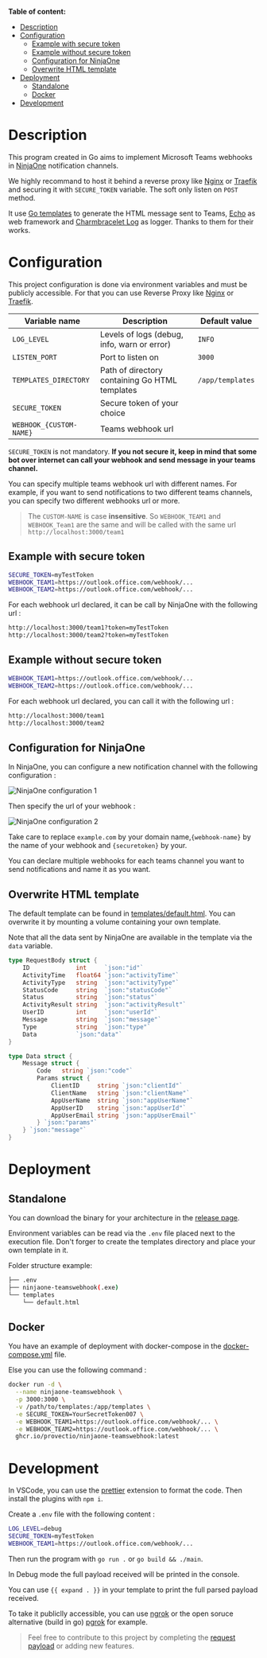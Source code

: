 **Table of content:**

- [Description](#description)
- [Configuration](#configuration)
  - [Example with secure token](#example-with-secure-token)
  - [Example without secure token](#example-without-secure-token)
  - [Configuration for NinjaOne](#configuration-for-ninjaone)
  - [Overwrite HTML template](#overwrite-html-template)
- [Deployment](#deployment)
  - [Standalone](#standalone)
  - [Docker](#docker)
- [Development](#development)

# Description

This program created in Go aims to implement Microsoft Teams webhooks in [NinjaOne](https://www.ninjaone.com) notification channels.

We highly recommand to host it behind a reverse proxy like [Nginx](https://www.nginx.com/) or [Traefik](https://traefik.io/) and securing it with `SECURE_TOKEN` variable. The soft only listen on `POST` method.

It use [Go templates](https://golang.org/pkg/html/template/) to generate the HTML message sent to Teams, [Echo](https://echo.labstack.com/) as web framework and [Charmbracelet Log](https://github.com/charmbracelet/log) as logger. Thanks to them for their works.

# Configuration

This project configuration is done via environment variables and must be publicly accessible. For that you can use Reverse Proxy like [Nginx](https://www.nginx.com/) or [Traefik](https://traefik.io/).

| Variable name           | Description                                    | Default value    |
| ----------------------- | ---------------------------------------------- | ---------------- |
| `LOG_LEVEL`             | Levels of logs (debug, info, warn or error)    | `INFO`           |
| `LISTEN_PORT`           | Port to listen on                              | `3000`           |
| `TEMPLATES_DIRECTORY`   | Path of directory containing Go HTML templates | `/app/templates` |
| `SECURE_TOKEN`          | Secure token of your choice                    |                  |
| `WEBHOOK_{CUSTOM-NAME}` | Teams webhook url                              |                  |

`SECURE_TOKEN` is not mandatory. **If you not secure it, keep in mind that some bot over internet can call your webhook and send message in your teams channel.**

You can specify multiple teams webhook url with different names. For example, if you want to send notifications to two different teams channels, you can specify two different webhooks url or more.

> The `CUSTOM-NAME` is case **insensitive**.
> So `WEBHOOK_TEAM1` and `WEBHOOK_Team1` are the same and will be called with the same url `http://localhost:3000/team1`

## Example with secure token

```bash
SECURE_TOKEN=myTestToken
WEBHOOK_TEAM1=https://outlook.office.com/webhook/...
WEBHOOK_TEAM2=https://outlook.office.com/webhook/...
```

For each webhook url declared, it can be call by NinjaOne with the following url :

```bash
http://localhost:3000/team1?token=myTestToken
http://localhost:3000/team2?token=myTestToken
```

## Example without secure token

```bash
WEBHOOK_TEAM1=https://outlook.office.com/webhook/...
WEBHOOK_TEAM2=https://outlook.office.com/webhook/...
```

For each webhook url declared, you can call it with the following url :

```bash
http://localhost:3000/team1
http://localhost:3000/team2
```

## Configuration for NinjaOne

In NinjaOne, you can configure a new notification channel with the following configuration :

![NinjaOne configuration 1](./docs/configure-ninjaone_1.png)

Then specify the url of your webhook :

![NinjaOne configuration 2](./docs/configure-ninjaone_2.png)

Take care to replace `example.com` by your domain name,`{webhook-name}` by the name of your webhook and `{securetoken}` by your.

You can declare multiple webhooks for each teams channel you want to send notifications and name it as you want.

## Overwrite HTML template

The default template can be found in [templates/default.html](https://github.com/provectio/ninjaone-teamswebhook/blob/main/templates/default.html). You can overwrite it by mounting a volume containing your own template.

Note that all the data sent by NinjaOne are available in the template via the `data` variable.

```go
type RequestBody struct {
	ID             int     `json:"id"`
	ActivityTime   float64 `json:"activityTime"`
	ActivityType   string  `json:"activityType"`
	StatusCode     string  `json:"statusCode"`
	Status         string  `json:"status"`
	ActivityResult string  `json:"activityResult"`
	UserID         int     `json:"userId"`
	Message        string  `json:"message"`
	Type           string  `json:"type"`
	Data           `json:"data"`
}

type Data struct {
	Message struct {
		Code   string `json:"code"`
		Params struct {
			ClientID     string `json:"clientId"`
			ClientName   string `json:"clientName"`
			AppUserName  string `json:"appUserName"`
			AppUserID    string `json:"appUserId"`
			AppUserEmail string `json:"appUserEmail"`
		} `json:"params"`
	} `json:"message"`
}

```

# Deployment

## Standalone

You can download the binary for your architecture in the [release page](https://github.com/provectio/ninjaone-teamswebhook/releases).

Environment variables can be read via the `.env` file placed next to the execution file. Don't forger to create the templates directory and place your own template in it.

Folder structure example:

```bash
├── .env
├── ninjaone-teamswebhook(.exe)
└── templates
    └── default.html
```

## Docker

You have an example of deployment with docker-compose in the [docker-compose.yml](https://github.com/provectio/ninjaone-teamswebhook/blob/main/docker-compose.yml) file.

Else you can use the following command :

```bash
docker run -d \
  --name ninjaone-teamswebhook \
  -p 3000:3000 \
  -v /path/to/templates:/app/templates \
  -e SECURE_TOKEN=YourSecretToken007 \
  -e WEBHOOK_TEAM1=https://outlook.office.com/webhook/... \
  -e WEBHOOK_TEAM2=https://outlook.office.com/webhook/... \
  ghcr.io/provectio/ninjaone-teamswebhook:latest
```

# Development

In VSCode, you can use the [prettier](https://marketplace.visualstudio.com/items?itemName=esbenp.prettier-vscode) extension to format the code. Then install the plugins with `npm i`.

Create a `.env` file with the following content :

```bash
LOG_LEVEL=debug
SECURE_TOKEN=myTestToken
WEBHOOK_TEAM1=https://outlook.office.com/webhook/...
```

Then run the program with `go run .` or `go build && ./main`.

In Debug mode the full payload received will be printed in the console.

You can use `{{ expand . }}` in your template to print the full parsed payload received.

To take it publiclly accessible, you can use [ngrok](https://ngrok.com/) or the open soruce alternative (build in go) [pgrok](https://github.com/pgrok/pgrok) for example.

> Feel free to contribute to this project by completing the [request payload](https://github.com/provectio/ninjaone-teamswebhook/blob/main/types.go) or adding new features.
